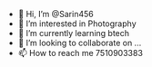 - 👋 Hi, I’m @Sarin456
- 👀 I’m interested in Photography
- 🌱 I’m currently learning btech
- 💞️ I’m looking to collaborate on ...
- 📫 How to reach me 7510903383

<!---
Sarin456/Sarin456 is a ✨ special ✨ repository because its `README.md` (this file) appears on your GitHub profile.
You can click the Preview link to take a look at your changes.
--->
